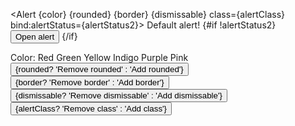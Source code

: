<script lang="ts">
  import { Alert, Button, Label, Radio, type AlertProps } from 'svelte-5-ui-lib';
  let color: AlertProps['color'] = $state('gray');
  let rounded: AlertProps['rounded'] = $state(false);
  const changeRounded = () => {
    rounded = !rounded;
  }
  let border: AlertProps['border'] = $state(false);
  const changeBorder = () => {
    border = !border;
  }
  let dismissable: AlertProps['dismissable'] = $state(false);
  const changeDismissable = () => {
    dismissable = !dismissable;
  }
  let alertStatus2 = $state(true)
  const changeStatus = () => {
    alertStatus2 = true
  }
  let alertClass: AlertProps['class'] = $state('')
  const changeClass = () => {
    alertClass = alertClass === '' ? 'p-8' : ''
  }
</script>

<Alert {color} {rounded} {border} {dismissable} class={alertClass} bind:alertStatus={alertStatus2}>
  <span class="font-medium">Default alert!</span>
</Alert>
{#if !alertStatus2}
  <Button color="light" onclick={changeStatus}>Open alert</Button>
{/if}
<div class="flex space-x-4">
  <Label>Color: </Label>
  <Radio name="color" bind:group={color} value="red">Red</Radio>
  <Radio name="color" bind:group={color} value="green">Green</Radio>
  <Radio name="color" bind:group={color} value="yellow">Yellow</Radio>
  <Radio name="color" bind:group={color} value="indigo">Indigo</Radio>
  <Radio name="color" bind:group={color} value="purple">Purple</Radio>
  <Radio name="color" bind:group={color} value="pink">Pink</Radio>
</div>
<Button color="blue" onclick={changeRounded}>{rounded? 'Remove rounded' : 'Add rounded'}</Button>
<Button color="red" onclick={changeBorder}>{border? 'Remove border' : 'Add border'}</Button>
<Button color="yellow" onclick={changeDismissable}>{dismissable? 'Remove dismissable' : 'Add dismissable'}</Button>
<Button color="green" onclick={changeClass}>{alertClass? 'Remove class' : 'Add class'}</Button>